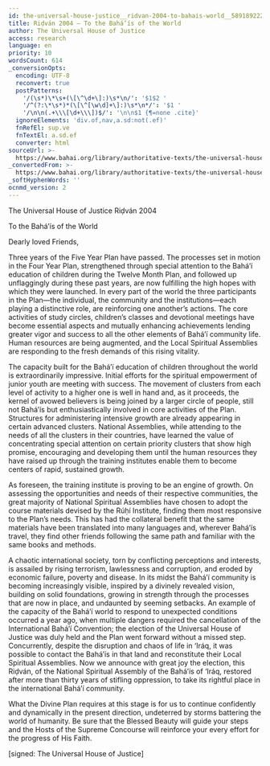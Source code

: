```yaml
---
id: the-universal-house-justice__ridvan-2004-to-bahais-world__589189222__en
title: Riḍván 2004 – To the Bahá’ís of the World
author: The Universal House of Justice
access: research
language: en
priority: 10
wordsCount: 614
_conversionOpts:
  encoding: UTF-8
  reconvert: true
  postPatterns:
    '/(\s*)\*\s+(\[\^\d+\]:)\s*\n/': '$1$2 '
    '/^(?:\*\s*)*(\[\^[\w\d]+\]:)\s*\n*/': '$1 '
    '/\n\n(.+\\\[\d+\\\])$/': '\n\n$1 {¶=none .cite}'
  ignoreElements: 'div.of,nav,a.sd:not(.ef)'
  fnRefEl: sup.ve
  fnTextEl: a.sd.ef
  converter: html
sourceUrl: >-
  https://www.bahai.org/library/authoritative-texts/the-universal-house-of-justice/messages/20040421_001/20040421_001.xhtml
_convertedFrom: >-
  https://www.bahai.org/library/authoritative-texts/the-universal-house-of-justice/messages/20040421_001/20040421_001.xhtml
_softHyphenWords: ''
ocnmd_version: 2
---
```

The Universal House of Justice
Riḍván 2004

To the Bahá’ís of the World

Dearly loved Friends,

Three years of the Five Year Plan have passed. The processes set in motion in the Four Year Plan, strengthened through special attention to the Bahá’í education of children during the Twelve Month Plan, and followed up unflaggingly during these past years, are now fulfilling the high hopes with which they were launched. In every part of the world the three participants in the Plan—the individual, the community and the institutions—each playing a distinctive role, are reinforcing one another’s actions. The core activities of study circles, children’s classes and devotional meetings have become essential aspects and mutually enhancing achievements lending greater vigor and success to all the other elements of Bahá’í community life. Human resources are being augmented, and the Local Spiritual Assemblies are responding to the fresh demands of this rising vitality.

The capacity built for the Bahá’í education of children throughout the world is extraordinarily impressive. Initial efforts for the spiritual empowerment of junior youth are meeting with success. The movement of clusters from each level of activity to a higher one is well in hand and, as it proceeds, the kernel of avowed believers is being joined by a larger circle of people, still not Bahá’ís but enthusiastically involved in core activities of the Plan. Structures for administering intensive growth are already appearing in certain advanced clusters. National Assemblies, while attending to the needs of all the clusters in their countries, have learned the value of concentrating special attention on certain priority clusters that show high promise, encouraging and developing them until the human resources they have raised up through the training institutes enable them to become centers of rapid, sustained growth.

As foreseen, the training institute is proving to be an engine of growth. On assessing the opportunities and needs of their respective communities, the great majority of National Spiritual Assemblies have chosen to adopt the course materials devised by the Rúḥí Institute, finding them most responsive to the Plan’s needs. This has had the collateral benefit that the same materials have been translated into many languages and, wherever Bahá’ís travel, they find other friends following the same path and familiar with the same books and methods.

A chaotic international society, torn by conflicting perceptions and interests, is assailed by rising terrorism, lawlessness and corruption, and eroded by economic failure, poverty and disease. In its midst the Bahá’í community is becoming increasingly visible, inspired by a divinely revealed vision, building on solid foundations, growing in strength through the processes that are now in place, and undaunted by seeming setbacks. An example of the capacity of the Bahá’í world to respond to unexpected conditions occurred a year ago, when multiple dangers required the cancellation of the International Bahá’í Convention; the election of the Universal House of Justice was duly held and the Plan went forward without a missed step. Concurrently, despite the disruption and chaos of life in ‘Iráq, it was possible to contact the Bahá’ís in that land and reconstitute their Local Spiritual Assemblies. Now we announce with great joy the election, this Riḍván, of the National Spiritual Assembly of the Bahá’ís of ‘Iráq, restored after more than thirty years of stifling oppression, to take its rightful place in the international Bahá’í community.

What the Divine Plan requires at this stage is for us to continue confidently and dynamically in the present direction, undeterred by storms battering the world of humanity. Be sure that the Blessed Beauty will guide your steps and the Hosts of the Supreme Concourse will reinforce your every effort for the progress of His Faith.

\[signed: The Universal House of Justice\]
